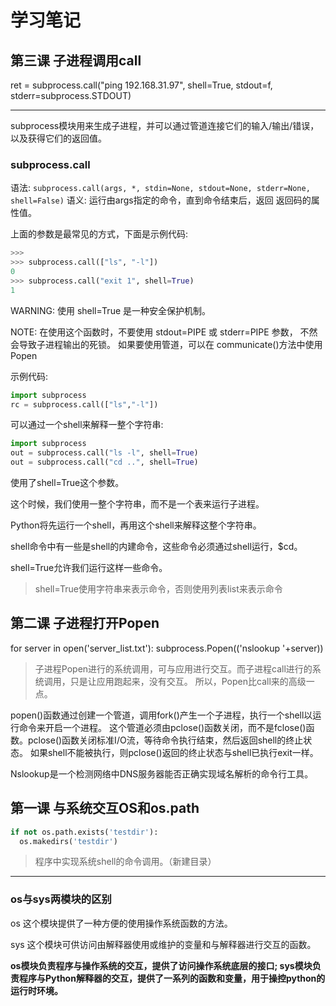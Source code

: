 
# 学习笔记

## 第三课 子进程调用call

ret = subprocess.call("ping 192.168.31.97", shell=True, stdout=f, stderr=subprocess.STDOUT)

-------------------------------

subprocess模块用来生成子进程，并可以通过管道连接它们的输入/输出/错误，以及获得它们的返回值。

### subprocess.call
语法:
     `subprocess.call(args, *, stdin=None, stdout=None, stderr=None, shell=False)`
语义:
     运行由args指定的命令，直到命令结束后，返回 返回码的属性值。

上面的参数是最常见的方式，下面是示例代码:

```python
>>>
>>> subprocess.call(["ls", "-l"])
0
>>> subprocess.call("exit 1", shell=True)
1
```

WARNING: 使用 shell=True 是一种安全保护机制。

NOTE: 在使用这个函数时，不要使用 stdout=PIPE 或 stderr=PIPE 参数，
      不然会导致子进程输出的死锁。
      如果要使用管道，可以在 communicate()方法中使用Popen

示例代码:
```python
import subprocess
rc = subprocess.call(["ls","-l"])
```

可以通过一个shell来解释一整个字符串:
```python
import subprocess
out = subprocess.call("ls -l", shell=True)
out = subprocess.call("cd ..", shell=True)
```

使用了shell=True这个参数。

这个时候，我们使用一整个字符串，而不是一个表来运行子进程。

Python将先运行一个shell，再用这个shell来解释这整个字符串。

shell命令中有一些是shell的内建命令，这些命令必须通过shell运行，$cd。

shell=True允许我们运行这样一些命令。

> shell=True使用字符串来表示命令，否则使用列表list来表示命令

## 第二课 子进程打开Popen

for server in open('server_list.txt'):
	subprocess.Popen(('nslookup '+server))

> 子进程Popen进行的系统调用，可与应用进行交互。而子进程call进行的系统调用，只是让应用跑起来，没有交互。
> 所以，Popen比call来的高级一点。

popen()函数通过创建一个管道，调用fork()产生一个子进程，执行一个shell以运行命令来开启一个进程。
这个管道必须由pclose()函数关闭，而不是fclose()函数。pclose()函数关闭标准I/O流，等待命令执行结束，然后返回shell的终止状态。
如果shell不能被执行，则pclose()返回的终止状态与shell已执行exit一样。

Nslookup是一个检测网络中DNS服务器能否正确实现域名解析的命令行工具。

## 第一课 与系统交互OS和os.path

```python
if not os.path.exists('testdir'):
  os.makedirs('testdir')
```

> 程序中实现系统shell的命令调用。（新建目录）


----------------------------------------------------

### os与sys两模块的区别

os 这个模块提供了一种方便的使用操作系统函数的方法。

sys 这个模块可供访问由解释器使用或维护的变量和与解释器进行交互的函数。

**os模块负责程序与操作系统的交互，提供了访问操作系统底层的接口;
sys模块负责程序与Python解释器的交互，提供了一系列的函数和变量，用于操控python的运行时环境。**
